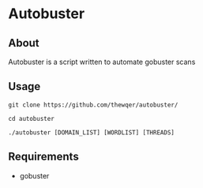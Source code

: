 # Autobuster

## About 
Autobuster is a script written to automate gobuster scans

## Usage

`git clone https://github.com/thewqer/autobuster/`

`cd autobuster`

`./autobuster [DOMAIN_LIST] [WORDLIST] [THREADS]`

## Requirements

- gobuster
